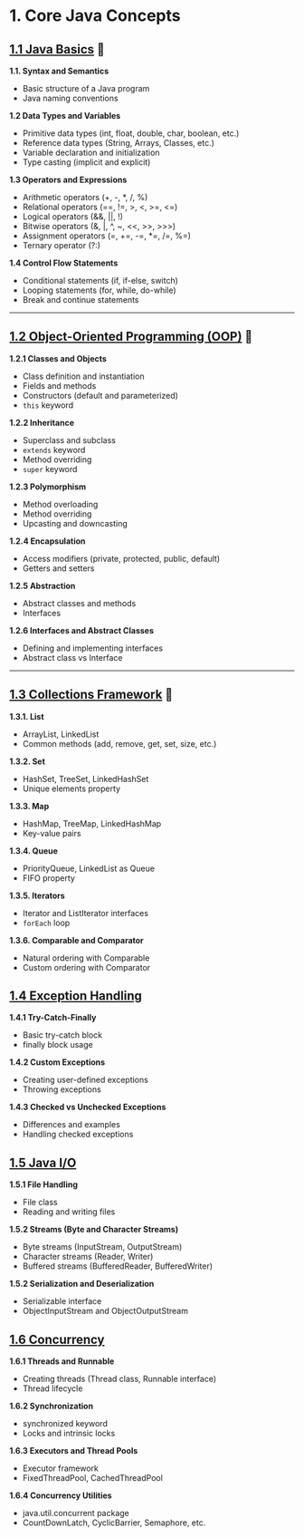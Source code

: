 # 1. Core Java Concepts

## [1.1 Java Basics](src/_1_1_java_basics/README.md) 🔗

**1.1. Syntax and Semantics**

- Basic structure of a Java program
- Java naming conventions

**1.2 Data Types and Variables**

- Primitive data types (int, float, double, char, boolean, etc.)
- Reference data types (String, Arrays, Classes, etc.)
- Variable declaration and initialization
- Type casting (implicit and explicit)

**1.3 Operators and Expressions**

- Arithmetic operators (+, -, *, /, %)
- Relational operators (==, !=, >, <, >=, <=)
- Logical operators (&&, ||, !)
- Bitwise operators (&, |, ^, ~, <<, >>, >>>)
- Assignment operators (=, +=, -=, *=, /=, %=)
- Ternary operator (?:)

**1.4 Control Flow Statements**

- Conditional statements (if, if-else, switch)
- Looping statements (for, while, do-while)
- Break and continue statements

---

## [1.2 Object-Oriented Programming (OOP)](src/_1_2_object_oriented_programming/README.md) 🔗

**1.2.1 Classes and Objects**

- Class definition and instantiation
- Fields and methods
- Constructors (default and parameterized)
- `this` keyword

**1.2.2 Inheritance**

- Superclass and subclass
- `extends` keyword
- Method overriding
- `super` keyword

**1.2.3 Polymorphism**

- Method overloading
- Method overriding
- Upcasting and downcasting

**1.2.4 Encapsulation**

- Access modifiers (private, protected, public, default)
- Getters and setters

**1.2.5 Abstraction**

- Abstract classes and methods
- Interfaces

**1.2.6 Interfaces and Abstract Classes**

- Defining and implementing interfaces
- Abstract class vs Interface

---

## [1.3 Collections Framework](src/_1_3_collections_framework/README.md) 🔗

**1.3.1. List**

- ArrayList, LinkedList
- Common methods (add, remove, get, set, size, etc.)

**1.3.2. Set**

- HashSet, TreeSet, LinkedHashSet
- Unique elements property

**1.3.3. Map**

- HashMap, TreeMap, LinkedHashMap
- Key-value pairs

**1.3.4. Queue**

- PriorityQueue, LinkedList as Queue
- FIFO property

**1.3.5. Iterators**

- Iterator and ListIterator interfaces
- `forEach` loop

**1.3.6. Comparable and Comparator**

- Natural ordering with Comparable
- Custom ordering with Comparator

## [1.4 Exception Handling](src/_1_4_exception_handling/README.md)

**1.4.1 Try-Catch-Finally**

- Basic try-catch block
- finally block usage

**1.4.2 Custom Exceptions**

- Creating user-defined exceptions
- Throwing exceptions

**1.4.3 Checked vs Unchecked Exceptions**

- Differences and examples
- Handling checked exceptions

## [1.5 Java I/O](src/_1_5_Java_I_O/README.md)

**1.5.1 File Handling**

- File class
- Reading and writing files

**1.5.2 Streams (Byte and Character Streams)**

- Byte streams (InputStream, OutputStream)
- Character streams (Reader, Writer)
- Buffered streams (BufferedReader, BufferedWriter)

**1.5.2 Serialization and Deserialization**

- Serializable interface
- ObjectInputStream and ObjectOutputStream

## [1.6 Concurrency](src/_1_6_concurrency/README.md)

**1.6.1 Threads and Runnable**

- Creating threads (Thread class, Runnable interface)
- Thread lifecycle

**1.6.2 Synchronization**

- synchronized keyword
- Locks and intrinsic locks

**1.6.3 Executors and Thread Pools**

- Executor framework
- FixedThreadPool, CachedThreadPool

**1.6.4 Concurrency Utilities**

- java.util.concurrent package
- CountDownLatch, CyclicBarrier, Semaphore, etc.

